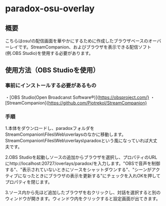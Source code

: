 # paradox-osu-overlay

## 概要
こちらはosu!の配信画面を華やかにするために作成したブラウザベースのオーバーレイです。StreamCompanion、およびブラウザを表示できる配信ソフト(例.OBS Studio)を使用する必要があります。

## 使用方法（OBS Studioを使用）
### 事前にインストールする必要があるもの
 ・[OBS Studio(Open Broadcanst Software®️)]{https://obsproject.com/}
 ・[StreamCompanion]{https://github.com/Piotrekol/StreamCompanion}

### 手順
1.本体をダウンロードし、paradoxフォルダをStreamCompanion\Files\Web\overlaysのなかに移動します。StreamCompanion\Files\Web\overlays\paradoxという風になっていれば大丈夫です。

2.OBS Studioを起動しソースの追加からブラウザを選択し、プロパティのURLにhttp://localhost:20727/overlays/paradox/を入力します。"OBSで音声を制御する"、"表示されていないときにソースをシャットダウンする"、"シーンがアクティブになったときにブラウザの表示を更新する"にチェックを入れOKを押してプロパティを閉じます。

3.ソース内から先ほど追加したブラウザを右クリックし、対話を選択すると別のウィンドウが開きます。ウィンドウ内をクリックすると設定画面が出てきます。
